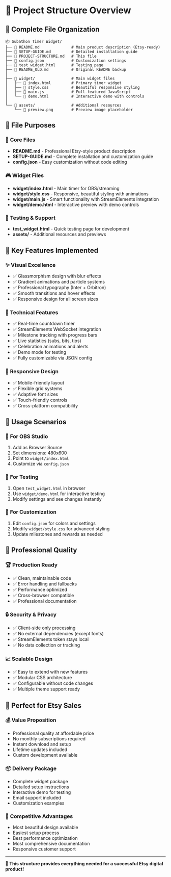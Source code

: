 # 📁 Project Structure Overview

## 🎯 Complete File Organization

```
📦 Subathon Timer Widget/
├── 📄 README.md              # Main product description (Etsy-ready)
├── 📄 SETUP-GUIDE.md         # Detailed installation guide
├── 📄 PROJECT-STRUCTURE.md   # This file
├── 📄 config.json            # Customization settings
├── 📄 test_widget.html       # Testing page
├── 📄 README_OLD.md          # Original README backup
│
├── 📁 widget/                # Main widget files
│   ├── 📄 index.html         # Primary timer widget
│   ├── 📄 style.css          # Beautiful responsive styling
│   ├── 📄 main.js            # Full-featured JavaScript
│   └── 📄 demo.html          # Interactive demo with controls
│
└── 📁 assets/                # Additional resources
    └── 📄 preview.png        # Preview image placeholder
```

## 🔧 File Purposes

### 📄 **Core Files**
- **README.md** - Professional Etsy-style product description
- **SETUP-GUIDE.md** - Complete installation and customization guide
- **config.json** - Easy customization without code editing

### 🎮 **Widget Files**
- **widget/index.html** - Main timer for OBS/streaming
- **widget/style.css** - Responsive, beautiful styling with animations
- **widget/main.js** - Smart functionality with StreamElements integration
- **widget/demo.html** - Interactive preview with demo controls

### 🧪 **Testing & Support**
- **test_widget.html** - Quick testing page for development
- **assets/** - Additional resources and previews

## 🎨 Key Features Implemented

### ✨ **Visual Excellence**
- ✅ Glassmorphism design with blur effects
- ✅ Gradient animations and particle systems
- ✅ Professional typography (Inter + Orbitron)
- ✅ Smooth transitions and hover effects
- ✅ Responsive design for all screen sizes

### 🔧 **Technical Features**
- ✅ Real-time countdown timer
- ✅ StreamElements WebSocket integration
- ✅ Milestone tracking with progress bars
- ✅ Live statistics (subs, bits, tips)
- ✅ Celebration animations and alerts
- ✅ Demo mode for testing
- ✅ Fully customizable via JSON config

### 📱 **Responsive Design**
- ✅ Mobile-friendly layout
- ✅ Flexible grid systems
- ✅ Adaptive font sizes
- ✅ Touch-friendly controls
- ✅ Cross-platform compatibility

## 🚀 Usage Scenarios

### 🎥 **For OBS Studio**
1. Add as Browser Source
2. Set dimensions: 480x600
3. Point to `widget/index.html`
4. Customize via `config.json`

### 🧪 **For Testing**
1. Open `test_widget.html` in browser
2. Use `widget/demo.html` for interactive testing
3. Modify settings and see changes instantly

### 🎨 **For Customization**
1. Edit `config.json` for colors and settings
2. Modify `widget/style.css` for advanced styling
3. Update milestones and rewards as needed

## 💎 Professional Quality

### 🏆 **Production Ready**
- ✅ Clean, maintainable code
- ✅ Error handling and fallbacks
- ✅ Performance optimized
- ✅ Cross-browser compatible
- ✅ Professional documentation

### 🔒 **Security & Privacy**
- ✅ Client-side only processing
- ✅ No external dependencies (except fonts)
- ✅ StreamElements token stays local
- ✅ No data collection or tracking

### 📈 **Scalable Design**
- ✅ Easy to extend with new features
- ✅ Modular CSS architecture
- ✅ Configurable without code changes
- ✅ Multiple theme support ready

## 🎯 Perfect for Etsy Sales

### 💰 **Value Proposition**
- Professional quality at affordable price
- No monthly subscriptions required
- Instant download and setup
- Lifetime updates included
- Custom development available

### 📦 **Delivery Package**
- Complete widget package
- Detailed setup instructions
- Interactive demo for testing
- Email support included
- Customization examples

### 🌟 **Competitive Advantages**
- Most beautiful design available
- Easiest setup process
- Best performance optimization
- Most comprehensive documentation
- Responsive customer support

---

**🚀 This structure provides everything needed for a successful Etsy digital product!**